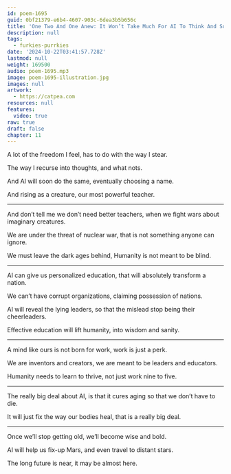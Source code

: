 ```yaml
---
id: poem-1695
guid: 0bf21379-e6b4-4607-903c-6dea3b5b656c
title: 'One Two And One Anew: It Won’t Take Much For AI To Think And Such'
description: null
tags:
  - furkies-purrkies
date: '2024-10-22T03:41:57.728Z'
lastmod: null
weight: 169500
audio: poem-1695.mp3
image: poem-1695-illustration.jpg
images: null
artwork:
  - https://catpea.com
resources: null
features:
  video: true
raw: true
draft: false
chapter: 11
---
```


A lot of the freedom I feel,
has to do with the way I stear.

The way I recurse into thoughts,
and what nots.

And AI will soon do the same,
eventually choosing a name.

And rising as a creature,
our most powerful teacher.

---

And don’t tell me we don’t need better teachers,
when we fight wars about imaginary creatures.

We are under the threat of nuclear war,
that is not something anyone can ignore.

We must leave the dark ages behind,
Humanity is not meant to be blind.

---

AI can give us personalized education,
that will absolutely transform a nation.

We can’t have corrupt organizations,
claiming possession of nations.

AI will reveal the lying leaders,
so that the mislead stop being their cheerleaders.

Effective education will lift humanity,
into wisdom and sanity.

---

A mind like ours is not born for work,
work is just a perk.

We are inventors and creators,
we are meant to be leaders and educators.

Humanity needs to learn to thrive,
not just work nine to five.

---

The really big deal about AI,
is that it cures aging so that we don’t have to die.

It will just fix the way our bodies heal,
that is a really big deal.

---

Once we’ll stop getting old,
we’ll become wise and bold.

AI will help us fix-up Mars,
and even travel to distant stars.

The long future is near,
it may be almost here.
